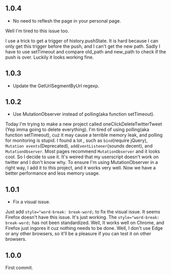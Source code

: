 ## 1.0.4

- No need to reflesh the page in your personal page.

Well I'm tired to this issue too.

I use a trick to get a trigger of history.pushState. It is hard because I can only get this trigger before the push, and I can't get the new path. Sadly I have to use setTimeout and compare old_path and new_path to check if the push is over. Luckily it looks working fine.

## 1.0.3

- Update the GetUrlSegmentByUrl regexp.

## 1.0.2

- Use MutationObserver instead of polling(aka function setTimeout).

Today I'm trying to make a new project called oneClickDeleteTwitterTweet (Yep imma going to delete everything). I'm tired of using polling(aka function setTimeout), cuz it may cause a terrible memory leak, and polling for monitoring is stupid. I found a lot , such as `bind`(require jQuery), `Mutation events`(Deprecated), `addEventListener`(sounds decent), and `MutationObserver`. Most pages recommend `MutationObserver` and it looks cool. So I decide to use it. It's weired that my userscript doesn't work on twitter and I don't know why. To ensure I'm using MutationObserver in a right way, I add it to this project, and it works very well. Now we have a better performance and less memory usage.

## 1.0.1

- Fix a visual issue.

Just add `style="word-break: break-word;` to fix the visual issue. It seems Firefox doesn't have this issue. It's just working. The `style="word-break: break-word;` has not been standardized. Well, It works well on Chrome, and Firefox just ingores it cuz nothing needs to be done. Well, I don't use Edge or any other browsers, so it'll be a pleasure if you can test it on other browsers.

## 1.0.0

First commit.
